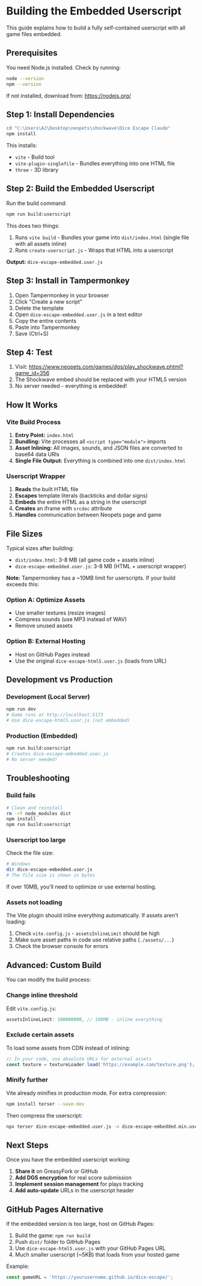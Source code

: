 # Building the Embedded Userscript

This guide explains how to build a fully self-contained userscript with all game files embedded.

## Prerequisites

You need Node.js installed. Check by running:
```bash
node --version
npm --version
```

If not installed, download from: https://nodejs.org/

## Step 1: Install Dependencies

```bash
cd "C:\Users\AJ\Desktop\neopets\shockwave\Dice Escape Claude"
npm install
```

This installs:
- `vite` - Build tool
- `vite-plugin-singlefile` - Bundles everything into one HTML file
- `three` - 3D library

## Step 2: Build the Embedded Userscript

Run the build command:

```bash
npm run build:userscript
```

This does two things:
1. Runs `vite build` - Bundles your game into `dist/index.html` (single file with all assets inline)
2. Runs `create-userscript.js` - Wraps that HTML into a userscript

**Output:** `dice-escape-embedded.user.js`

## Step 3: Install in Tampermonkey

1. Open Tampermonkey in your browser
2. Click "Create a new script"
3. Delete the template
4. Open `dice-escape-embedded.user.js` in a text editor
5. Copy the entire contents
6. Paste into Tampermonkey
7. Save (Ctrl+S)

## Step 4: Test

1. Visit: https://www.neopets.com/games/dgs/play_shockwave.phtml?game_id=356
2. The Shockwave embed should be replaced with your HTML5 version
3. No server needed - everything is embedded!

## How It Works

### Vite Build Process

1. **Entry Point:** `index.html`
2. **Bundling:** Vite processes all `<script type="module">` imports
3. **Asset Inlining:** All images, sounds, and JSON files are converted to base64 data URIs
4. **Single File Output:** Everything is combined into one `dist/index.html`

### Userscript Wrapper

1. **Reads** the built HTML file
2. **Escapes** template literals (backticks and dollar signs)
3. **Embeds** the entire HTML as a string in the userscript
4. **Creates** an iframe with `srcdoc` attribute
5. **Handles** communication between Neopets page and game

## File Sizes

Typical sizes after building:

- `dist/index.html`: 3-8 MB (all game code + assets inline)
- `dice-escape-embedded.user.js`: 3-8 MB (HTML + userscript wrapper)

**Note:** Tampermonkey has a ~10MB limit for userscripts. If your build exceeds this:

### Option A: Optimize Assets
- Use smaller textures (resize images)
- Compress sounds (use MP3 instead of WAV)
- Remove unused assets

### Option B: External Hosting
- Host on GitHub Pages instead
- Use the original `dice-escape-html5.user.js` (loads from URL)

## Development vs Production

### Development (Local Server)
```bash
npm run dev
# Game runs at http://localhost:5173
# Use dice-escape-html5.user.js (not embedded)
```

### Production (Embedded)
```bash
npm run build:userscript
# Creates dice-escape-embedded.user.js
# No server needed!
```

## Troubleshooting

### Build fails
```bash
# Clean and reinstall
rm -rf node_modules dist
npm install
npm run build:userscript
```

### Userscript too large
Check the file size:
```bash
# Windows
dir dice-escape-embedded.user.js
# The file size is shown in bytes
```

If over 10MB, you'll need to optimize or use external hosting.

### Assets not loading
The Vite plugin should inline everything automatically. If assets aren't loading:
1. Check `vite.config.js` - `assetsInlineLimit` should be high
2. Make sure asset paths in code use relative paths (`./assets/...`)
3. Check the browser console for errors

## Advanced: Custom Build

You can modify the build process:

### Change inline threshold
Edit `vite.config.js`:
```javascript
assetsInlineLimit: 100000000, // 100MB - inline everything
```

### Exclude certain assets
To load some assets from CDN instead of inlining:
```javascript
// In your code, use absolute URLs for external assets
const texture = textureLoader.load('https://example.com/texture.png');
```

### Minify further
Vite already minifies in production mode. For extra compression:
```bash
npm install terser --save-dev
```

Then compress the userscript:
```bash
npx terser dice-escape-embedded.user.js -o dice-escape-embedded.min.user.js
```

## Next Steps

Once you have the embedded userscript working:

1. **Share it** on GreasyFork or GitHub
2. **Add DGS encryption** for real score submission
3. **Implement session management** for plays tracking
4. **Add auto-update** URLs in the userscript header

## GitHub Pages Alternative

If the embedded version is too large, host on GitHub Pages:

1. Build the game: `npm run build`
2. Push `dist/` folder to GitHub Pages
3. Use `dice-escape-html5.user.js` with your GitHub Pages URL
4. Much smaller userscript (~5KB) that loads from your hosted game

Example:
```javascript
const gameURL = 'https://yourusername.github.io/dice-escape/';
```
